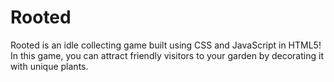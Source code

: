 # Rooted

Rooted is an idle collecting game built using CSS and JavaScript in HTML5! In this game, you can attract friendly visitors to your garden by decorating it with unique plants.